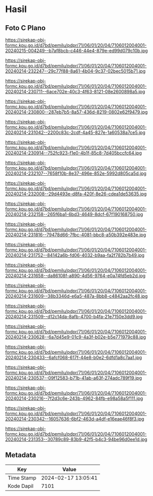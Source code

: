 # Hasil

## Foto C Plano

https://sirekap-obj-formc.kpu.go.id/d7bd/pemilu/pdpr/71/06/01/20/04/7106012004001-20240215-004249--b7af8bcb-c446-44e4-879e-ed99d079c10b.jpg

https://sirekap-obj-formc.kpu.go.id/d7bd/pemilu/pdpr/71/06/01/20/04/7106012004001-20240214-232247--29c77f88-8a61-4b04-9c37-02bec5015b71.jpg

https://sirekap-obj-formc.kpu.go.id/d7bd/pemilu/pdpr/71/06/01/20/04/7106012004001-20240214-230711--6ace702e-40c3-4f63-8121-08e2600898a5.jpg

https://sirekap-obj-formc.kpu.go.id/d7bd/pemilu/pdpr/71/06/01/20/04/7106012004001-20240214-230800--287eb7b5-8a57-436d-8219-0802e62f9479.jpg

https://sirekap-obj-formc.kpu.go.id/d7bd/pemilu/pdpr/71/06/01/20/04/7106012004001-20240214-231042--2200c83c-2cdf-4a45-827e-1a60538a7ce5.jpg

https://sirekap-obj-formc.kpu.go.id/d7bd/pemilu/pdpr/71/06/01/20/04/7106012004001-20240214-230914--752fc923-f1e0-4b1f-85c8-7d405bccfc64.jpg

https://sirekap-obj-formc.kpu.go.id/d7bd/pemilu/pdpr/71/06/01/20/04/7106012004001-20240214-232107--7658f10b-8e37-496e-852e-5992d805ca5d.jpg

https://sirekap-obj-formc.kpu.go.id/d7bd/pemilu/pdpr/71/06/01/20/04/7106012004001-20240214-232008--29d4493e-d8fa-420f-8e26-cdea1de53635.jpg

https://sirekap-obj-formc.kpu.go.id/d7bd/pemilu/pdpr/71/06/01/20/04/7106012004001-20240214-232158--265f6ba1-6bd3-4649-8dcf-67f190168750.jpg

https://sirekap-obj-formc.kpu.go.id/d7bd/pemilu/pdpr/71/06/01/20/04/7106012004001-20240214-231816--79478d66-7fbc-4081-bbc8-a50b392e483e.jpg

https://sirekap-obj-formc.kpu.go.id/d7bd/pemilu/pdpr/71/06/01/20/04/7106012004001-20240214-231752--84142a6b-fd06-4032-b9aa-fa2f782b7b49.jpg

https://sirekap-obj-formc.kpu.go.id/d7bd/pemilu/pdpr/71/06/01/20/04/7106012004001-20240214-231658--da86108f-a890-4d56-9764-e0a74fd5eb2d.jpg

https://sirekap-obj-formc.kpu.go.id/d7bd/pemilu/pdpr/71/06/01/20/04/7106012004001-20240214-231609--38b3346d-e6a5-487a-8bb8-c4842aa2fc48.jpg

https://sirekap-obj-formc.kpu.go.id/d7bd/pemilu/pdpr/71/06/01/20/04/7106012004001-20240214-231509--d12c14da-8afb-4700-b4fa-21e7150e3dd9.jpg

https://sirekap-obj-formc.kpu.go.id/d7bd/pemilu/pdpr/71/06/01/20/04/7106012004001-20240214-230628--6a7d45e9-01c9-4a3f-b02e-b5e771979c88.jpg

https://sirekap-obj-formc.kpu.go.id/d7bd/pemilu/pdpr/71/06/01/20/04/7106012004001-20240214-230433--6afcf068-617f-44e8-b0e2-6dfd1a8c7aa1.jpg

https://sirekap-obj-formc.kpu.go.id/d7bd/pemilu/pdpr/71/06/01/20/04/7106012004001-20240214-230537--09f12583-b71b-41ab-a63f-274adc789f19.jpg

https://sirekap-obj-formc.kpu.go.id/d7bd/pemilu/pdpr/71/06/01/20/04/7106012004001-20240214-230216--7f2d3c6e-243b-4962-84fb-e98a58a5f111.jpg

https://sirekap-obj-formc.kpu.go.id/d7bd/pemilu/pdpr/71/06/01/20/04/7106012004001-20240214-230342--16057636-6bf2-463d-a4df-e16eae46f8f3.jpg

https://sirekap-obj-formc.kpu.go.id/d7bd/pemilu/pdpr/71/06/01/20/04/7106012004001-20240214-231353--30789c89-83b9-42f5-b4c3-94be96d0ee1d.jpg


## Metadata

| Key        | Value               |
| ---------- | ------------------- |
| Time Stamp | 2024-02-17 13:05:41 |
| Kode Dapil | 7101                |



